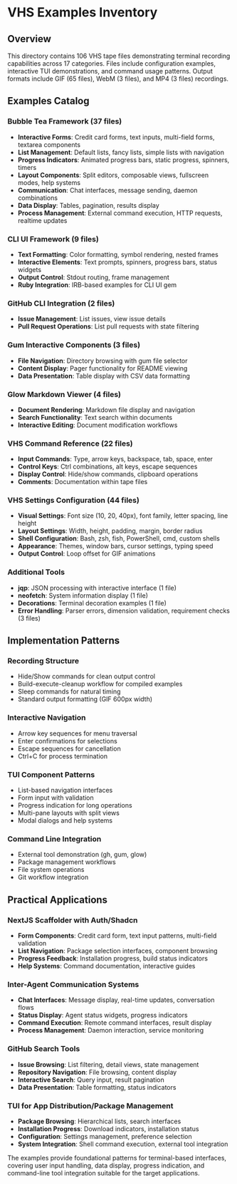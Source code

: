# VHS Examples Inventory

## Overview
This directory contains 106 VHS tape files demonstrating terminal recording capabilities across 17 categories. Files include configuration examples, interactive TUI demonstrations, and command usage patterns. Output formats include GIF (65 files), WebM (3 files), and MP4 (3 files) recordings.

## Examples Catalog

### Bubble Tea Framework (37 files)
- **Interactive Forms**: Credit card forms, text inputs, multi-field forms, textarea components
- **List Management**: Default lists, fancy lists, simple lists with navigation
- **Progress Indicators**: Animated progress bars, static progress, spinners, timers
- **Layout Components**: Split editors, composable views, fullscreen modes, help systems
- **Communication**: Chat interfaces, message sending, daemon combinations
- **Data Display**: Tables, pagination, results display
- **Process Management**: External command execution, HTTP requests, realtime updates

### CLI UI Framework (9 files)
- **Text Formatting**: Color formatting, symbol rendering, nested frames
- **Interactive Elements**: Text prompts, spinners, progress bars, status widgets
- **Output Control**: Stdout routing, frame management
- **Ruby Integration**: IRB-based examples for CLI UI gem

### GitHub CLI Integration (2 files)
- **Issue Management**: List issues, view issue details
- **Pull Request Operations**: List pull requests with state filtering

### Gum Interactive Components (3 files)
- **File Navigation**: Directory browsing with gum file selector
- **Content Display**: Pager functionality for README viewing
- **Data Presentation**: Table display with CSV data formatting

### Glow Markdown Viewer (4 files)
- **Document Rendering**: Markdown file display and navigation
- **Search Functionality**: Text search within documents
- **Interactive Editing**: Document modification workflows

### VHS Command Reference (22 files)
- **Input Commands**: Type, arrow keys, backspace, tab, space, enter
- **Control Keys**: Ctrl combinations, alt keys, escape sequences
- **Display Control**: Hide/show commands, clipboard operations
- **Comments**: Documentation within tape files

### VHS Settings Configuration (44 files)
- **Visual Settings**: Font size (10, 20, 40px), font family, letter spacing, line height
- **Layout Settings**: Width, height, padding, margin, border radius
- **Shell Configuration**: Bash, zsh, fish, PowerShell, cmd, custom shells
- **Appearance**: Themes, window bars, cursor settings, typing speed
- **Output Control**: Loop offset for GIF animations

### Additional Tools
- **jqp**: JSON processing with interactive interface (1 file)
- **neofetch**: System information display (1 file)
- **Decorations**: Terminal decoration examples (1 file)
- **Error Handling**: Parser errors, dimension validation, requirement checks (3 files)

## Implementation Patterns

### Recording Structure
- Hide/Show commands for clean output control
- Build-execute-cleanup workflow for compiled examples
- Sleep commands for natural timing
- Standard output formatting (GIF 600px width)

### Interactive Navigation
- Arrow key sequences for menu traversal
- Enter confirmations for selections
- Escape sequences for cancellation
- Ctrl+C for process termination

### TUI Component Patterns
- List-based navigation interfaces
- Form input with validation
- Progress indication for long operations
- Multi-pane layouts with split views
- Modal dialogs and help systems

### Command Line Integration
- External tool demonstration (gh, gum, glow)
- Package management workflows
- File system operations
- Git workflow integration

## Practical Applications

### NextJS Scaffolder with Auth/Shadcn
- **Form Components**: Credit card form, text input patterns, multi-field validation
- **List Navigation**: Package selection interfaces, component browsing
- **Progress Feedback**: Installation progress, build status indicators
- **Help Systems**: Command documentation, interactive guides

### Inter-Agent Communication Systems
- **Chat Interfaces**: Message display, real-time updates, conversation flows
- **Status Display**: Agent status widgets, progress indicators
- **Command Execution**: Remote command interfaces, result display
- **Process Management**: Daemon interaction, service monitoring

### GitHub Search Tools
- **Issue Browsing**: List filtering, detail views, state management
- **Repository Navigation**: File browsing, content display
- **Interactive Search**: Query input, result pagination
- **Data Presentation**: Table formatting, status indicators

### TUI for App Distribution/Package Management
- **Package Browsing**: Hierarchical lists, search interfaces
- **Installation Progress**: Download indicators, installation status
- **Configuration**: Settings management, preference selection
- **System Integration**: Shell command execution, external tool integration

The examples provide foundational patterns for terminal-based interfaces, covering user input handling, data display, progress indication, and command-line tool integration suitable for the target applications.